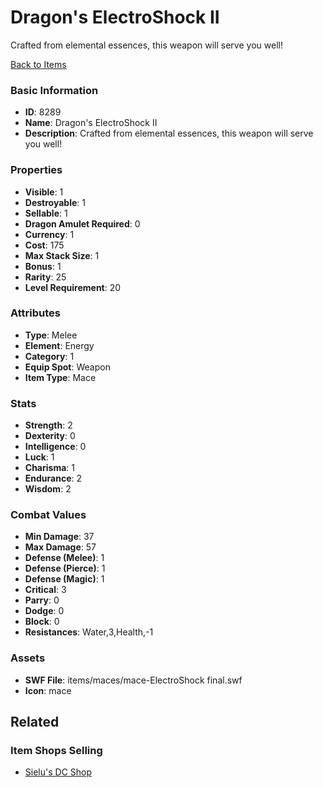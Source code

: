 # Dragon's ElectroShock II

Crafted from elemental essences, this weapon will serve you well! 

[Back to Items](../items.md)

### Basic Information

- **ID**: 8289
- **Name**: Dragon&#039;s ElectroShock II
- **Description**: Crafted from elemental essences, this weapon will serve you well! 

### Properties

- **Visible**: 1
- **Destroyable**: 1
- **Sellable**: 1
- **Dragon Amulet Required**: 0
- **Currency**: 1
- **Cost**: 175
- **Max Stack Size**: 1
- **Bonus**: 1
- **Rarity**: 25
- **Level Requirement**: 20

### Attributes

- **Type**: Melee
- **Element**: Energy
- **Category**: 1
- **Equip Spot**: Weapon
- **Item Type**: Mace

### Stats

- **Strength**: 2
- **Dexterity**: 0
- **Intelligence**: 0
- **Luck**: 1
- **Charisma**: 1
- **Endurance**: 2
- **Wisdom**: 2

### Combat Values

- **Min Damage**: 37
- **Max Damage**: 57
- **Defense (Melee)**: 1
- **Defense (Pierce)**: 1
- **Defense (Magic)**: 1
- **Critical**: 3
- **Parry**: 0
- **Dodge**: 0
- **Block**: 0
- **Resistances**: Water,3,Health,-1

### Assets

- **SWF File**: items/maces/mace-ElectroShock final.swf
- **Icon**: mace

## Related

### Item Shops Selling

- [Sielu's DC Shop](../item-shops/298-sielu-s-dc-shop.md)

